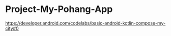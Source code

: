 # Project-My-Pohang-App
https://developer.android.com/codelabs/basic-android-kotlin-compose-my-city#0
